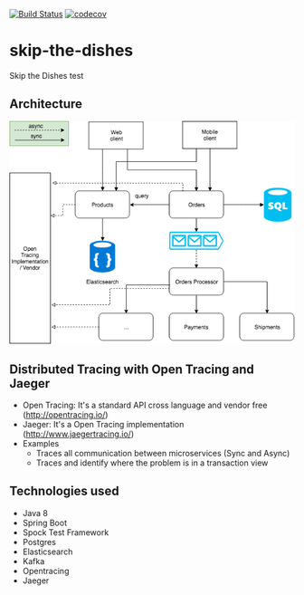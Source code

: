 [![Build Status](https://travis-ci.org/emersonborges/skip-the-dishes.svg?branch=master)](https://travis-ci.org/emersonborges/skip-the-dishes)
[![codecov](https://codecov.io/gh/emersonborges/skip-the-dishes/branch/master/graph/badge.svg)](https://codecov.io/gh/emersonborges/skip-the-dishes)
# skip-the-dishes
Skip the Dishes test

## Architecture 
![Alt text](skip-the-dishes-test.png)

## Distributed Tracing with Open Tracing and Jaeger

* Open Tracing: It's a standard API cross language and vendor free (http://opentracing.io/)     
* Jaeger: It's a Open Tracing implementation (http://www.jaegertracing.io/)
* Examples
    * Traces all communication between microservices (Sync and Async)
    * Traces and identify where the problem is in a transaction view 

## Technologies used
* Java 8
* Spring Boot
* Spock Test Framework
* Postgres
* Elasticsearch
* Kafka
* Opentracing
* Jaeger